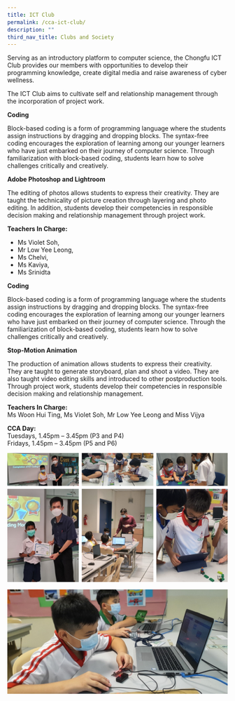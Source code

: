 ```yaml
---
title: ICT Club
permalink: /cca-ict-club/
description: ""
third_nav_title: Clubs and Society
---
```

<p>Serving as an introductory platform to computer science, the Chongfu ICT Club provides our members with opportunities to develop their programming knowledge, create digital media and raise awareness of cyber wellness.</p> 
	
<p>The ICT Club aims to cultivate self and relationship management through the incorporation of project work.</p>

**Coding**
<p>Block-based coding is a form of programming language where the students assign instructions by dragging and dropping blocks. The syntax-free coding encourages the exploration of learning among our younger learners who have just embarked on their journey of computer science. Through familiarization with block-based coding, students learn how to solve challenges critically and creatively.</p>

**Adobe Photoshop and Lightroom**

<p>The editing of photos allows students to express their creativity. They are taught the technicality of picture creation through layering and photo editing. In addition, students develop their competencies in responsible decision making and relationship management through project work.</p>

**Teachers In Charge:**

<p> 
</p><ul>
<li> Ms Violet Soh, 
</li><li> Mr Low Yee Leong, 
</li><li> Ms Chelvi, 
</li><li> Ms Kaviya, 
</li><li> Ms Srinidta
</li></ul>
<p></p>

**Coding**

Block-based coding is a form of programming language where the students assign instructions by dragging and dropping blocks. The syntax-free coding encourages the exploration of learning among our younger learners who have just embarked on their journey of computer science. Through the familiarization of block-based coding, students learn how to solve challenges critically and creatively.

**Stop-Motion Animation**

The production of animation allows students to express their creativity. They are taught to generate storyboard, plan and shoot a video. They are also taught video editing skills and introduced to other postproduction tools. Through project work, students develop their competencies in responsible decision making and relationship management.

**Teachers In Charge:**  
Ms Woon Hui Ting, Ms Violet Soh, Mr Low Yee Leong and Miss Vijya

**CCA Day:**  
Tuesdays, 1.45pm – 3.45pm (P3 and P4)  <br>
Fridays, 1.45pm – 3.45pm (P5 and P6)


![](/images/ICT.png)

![](/images/ICT_Club_TitlePicture-1.jpg)